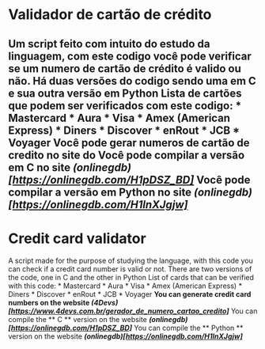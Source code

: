 # Validador de cartão de crédito 
Um script feito com intuito do estudo da linguagem, com este codigo você pode verificar se um numero de cartão de crédito é valido ou não.
Há duas versões do codigo sendo uma em C e sua outra versão em Python
Lista de cartões que podem ser verificados com este codigo:
    * Mastercard
    * Aura
    * Visa
    * Amex (American Express)
    * Diners
    * Discover
    * enRout
    * JCB
    * Voyager
Você pode gerar numeros de cartão de credito no site do 
Você pode compilar a versão em **C** no site **_(onlinegdb)[https://onlinegdb.com/H1pDSZ_BD]_**
Você pode compilar a versão em **Python** no site **_(onlinegdb)[https://onlinegdb.com/H1lnXJgjw]_**
--------------------------------------------------------------------------------------------
# Credit card validator
A script made for the purpose of studying the language, with this code you can check if a credit card number is valid or not.
There are two versions of the code, one in C and the other in Python
List of cards that can be verified with this code:
    * Mastercard
    * Aura
    * Visa
    * Amex (American Express)
    * Diners
    * Discover
    * enRout
    * JCB
    * Voyager
**You can generate credit card numbers on the website  _(4Devs)[https://www.4devs.com.br/gerador_de_numero_cartao_credito]_**
You can compile the ** C ** version on the website **_(onlinegdb)[https://onlinegdb.com/H1pDSZ_BD]_**
You can compile the ** Python ** version on the website **_(onlinegdb)[https://onlinegdb.com/H1lnXJgjw]_**
